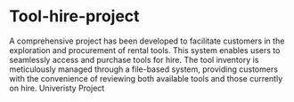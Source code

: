 # Tool-hire-project

A comprehensive project has been developed to facilitate customers in the exploration and procurement of rental tools. 
This system enables users to seamlessly access and purchase tools for hire. The tool inventory is meticulously managed through a file-based system, 
providing customers with the convenience of reviewing both available tools and those currently on hire. Univeristy Project
